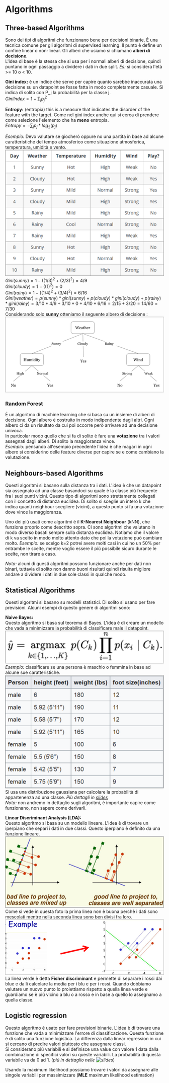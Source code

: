 # Algorithms

## Three-based Algorithms

Sono dei tipi di algoritmi che funzionano bene per decisioni binarie. È una tecnica comune per gli algoritmi di supervised learning. Il punto è define un confine linear o non-linear.
Gli alberi che usiamo si chiamano **alberi di decisione**.  
L'idea di base è la stessa che si usa per i normali alberi di decisione, quindi puntano in ogni passaggio a dividere i dati in due split. *Es:* si considera l'età >= 10 o < 10.

**Gini index:** è un indice che serve per capire quanto sarebbe inaccurata una decisione su un datapoint se fosse fatta in modo completamente casuale. Si indica di solito con P_j la probabilità per la classe j.  
$GiniIndex = 1-\sum_j{p_j^2}$

**Entropy:** (entropia) this is a measure that indicates the disorder of the feature with the target. Come nel gini index anche qui si cerca di prendere come selezione l'elemento che ha **meno** entropia.  
$Entropy = -\sum_j{p_j * log_2(p_j)}$

*Esempio:* Devo valutare se giocherò oppure no una partita in base ad alcune caratteristiche del tempo atmosferico come situazione atmosferica, temperatura, umidità e vento.
![Tabella di partenza](../Screenshots/sunny_rainy_cloudy)
$Gini(sunny) = 1-((1/3)^2 + (2/3)^2) = 4/9$  
$Gini(cloudy) = 1-((1)^2) = 0$  
$Gini(rainy) = 1-((1/4)^2 + (3/4)^2) = 6/16$  
$Gini(weather) = p(sunny)*gini(sunny) + p(cloudy)*gini(cloudy) + p(rainy)*gini(rainy) = 3/10 * 4/9 + 3/10 * 0 + 4/10 * 6/16 = 2/15 + 3/20 = 14/60 = 7/30$  
Considerando solo **sunny** otteniamo il seguente albero di decisione :
![albero di decisione](../Screenshots/decision_tree)

### Random Forest

È un algoritmo di machine learning che si basa su un insieme di alberi di decisione. Ogni albero è costruito in modo indipendente dagli altri. Ogni albero ci da un risultato da cui poi occorre però arrivare ad una decisione univoca.  
In particolar modo quello che si fa di solito è fare una **votazione** tra i valori assegnati dagli alberi. Di solito la maggioranza vince.  
*Esempio:* pensando all'esempio precedente l'idea è che magari in ogni albero si considerino delle feature diverse per capire se e come cambiano la valutazione.

## Neighbours-based Algorithms

Questi algoritmi si basano sulla distanza tra i dati. L'idea è che un datapoint sia assegnato ad una classe basandoci su quale è la classe più frequente fra i suoi punti vicini. Questo tipo di algoritmi sono strettamente collegati con il concetto di distanza euclidea. Di solito si sceglie un intero k che indica quanti neighbour scegliere (vicini), a questo punto si fa una votazione dove vince la maggioranza.

Uno dei più usati come algoritmi è il **K-Nearest Neighbour** (kNN), che funziona proprio come descritto sopra. Ci sono algoritmi che valutano in modo diverso basati sempre sulla distanza euclidea. Notiamo che il valore di k va scelto in modo molto attento dato che poi la votazione può cambiare molto. *Esempio:* se scelgo k=2 potrei avere molti casi in cui ho un 50% per entrambe le scelte, mentre voglio essere il più possibile sicuro durante le scelte, non tirare a caso.

*Nota:* alcuni di questi algoritmi possono funzionare anche per dati non binari, tuttavia di solito non danno buoni risultati quindi risulta migliore andare a dividere i dati in due sole classi in qualche modo.

## Statistical Algorithms

Questi algoritmi si basano su modelli statistici. Di solito si usano per fare previsioni. Alcuni esempi di questo genere di algoritmi sono:

**Naive Bayes:**  
Questo algoritmo si basa sul teorema di Bayes. L'idea è di creare un modello che vada a minimizzare la probabilità di classificare male il datapoint.
![Naive Bayes](../Screenshots/naive_bayes)
*Esempio:* classificare se una persona è maschio o femmina in base ad alcune sue caratteristiche.
![Naive Bayes esempio](../Screenshots/male_female)
Si usa una distribuzione gaussiana per calcolare la probabilità di appartenenza ad una classe. *Più dettagli in [slides](/slides/DCML-CPS_6)*  
*Nota:* non andremo in dettaglio sugli algoritmi, è importante capire come funzionano, non sapere come derivarli.

**Linear Discriminant Analysis (LDA):**  
Questo algoritmo si basa su un modello lineare. L'idea è di trovare un iperpiano che separi i dati in due classi. Questo iperpiano è definito da una funzione lineare.
![LDA](../Screenshots/linear_discriminant)
Come si vede in questa foto la prima linea non è buona perchè i dati sono mescolati mentre nella seconda linea sono ben divisi fra loro.
![LDA esempio](../Screenshots/linear_discriminant_example)
La linea verde è detta **Fisher discriminant** e permette di separare i rossi dai blue e da lì calcolare la media per i blu e per i rossi. Quando dobbiamo valutare un nuovo punto lo proiettiamo rispetto a quella linea verde e guardiamo se è più vicino a blu o a rosso e in base a quello lo assegnamo a quella classe.

## Logistic regression

Questo algoritmo è usato per fare previsioni binarie. L'idea è di trovare una funzione che vada a minimizzare l'errore di classificazione. Questa funzione è di solito una funzione logistica. La differenza dalla linear regression in cui si cercano di predire valori piuttosto che assegnare classi.  
Si considerano più variabili e si definisce una value con valore 1 data dalla combinazione di specifici valori su queste variabili. La probabilità di questa variabile va da 0 ad 1. (*più in dettaglio nelle ![slides](/slides/DCML-CPS_6)*)

Usando la maximum likelihood possiamo trovare i valori da assegnare alle singole variabili per massimizzare (**MLE** maximum likelihood estimation)

